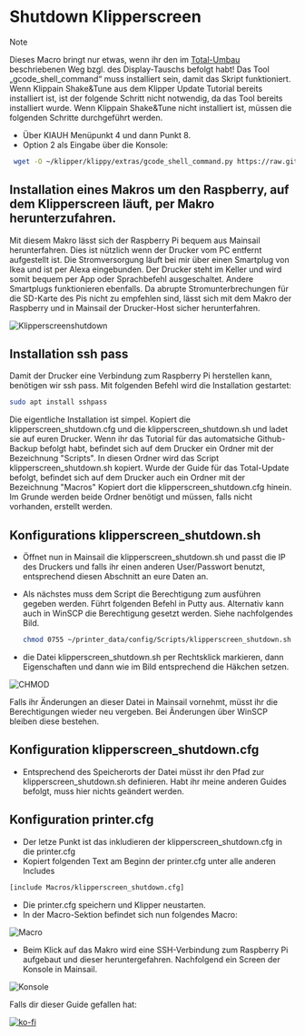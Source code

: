 # **Shutdown Klipperscreen**
> [!NOTE]
> Dieses Macro bringt nur etwas, wenn ihr den im [Total-Umbau](Klipper-Update/update+upgrade.md) beschriebenen Weg bzgl. des Display-Tauschs befolgt habt! Das Tool „gcode_shell_command“ muss installiert sein, damit das Skript funktioniert. Wenn Klippain Shake&Tune aus dem Klipper Update Tutorial bereits installiert ist, ist der folgende Schritt nicht notwendig, da das Tool bereits installiert wurde. Wenn Klippain Shake&Tune nicht installiert ist, müssen die folgenden Schritte durchgeführt werden.
+ Über KIAUH Menüpunkt 4 und dann Punkt 8.
+ Option 2 als Eingabe über die Konsole:

```bash
 wget -O ~/klipper/klippy/extras/gcode_shell_command.py https://raw.githubusercontent.com/th33xitus/kiauh/master/resources/gcode_shell_command.py
```
## **Installation eines Makros um den Raspberry, auf dem Klipperscreen läuft, per Makro herunterzufahren.**

Mit diesem Makro lässt sich der Raspberry Pi bequem aus Mainsail herunterfahren. Dies ist nützlich wenn der Drucker vom PC entfernt aufgestellt ist.
Die Stromversorgung läuft bei mir über einen Smartplug von Ikea und ist per Alexa eingebunden. Der Drucker steht im Keller und wird somit bequem per App oder Sprachbefehl ausgeschaltet. Andere Smartplugs funktionieren ebenfalls.
Da abrupte Stromunterbrechungen für die SD-Karte des Pis nicht zu empfehlen sind, lässt sich mit dem Makro der Raspberry  und in Mainsail der Drucker-Host sicher herunterfahren.

![Klipperscreenshutdown](/../main/images/klippershutdown1.png)

## **Installation ssh pass**
Damit der Drucker eine Verbindung zum Raspberry Pi herstellen kann, benötigen wir ssh pass.
Mit folgenden Befehl wird die Installation gestartet:

```bash
sudo apt install sshpass
```

Die eigentliche Installation ist simpel. Kopiert die klipperscreen_shutdown.cfg und die klipperscreen_shutdown.sh und ladet sie auf euren Drucker.
Wenn ihr das Tutorial für das automatsiche Github-Backup befolgt habt, befindet sich auf dem Drucker ein Ordner mit der Bezeichnung "Scripts". In diesen Ordner wird das Script klipperscreen_shutdown.sh kopiert.
Wurde der Guide für das Total-Update befolgt, befindet sich auf dem Drucker auch ein Ordner mit der Bezeichnung "Macros" Kopiert dort die klipperscreen_shutdown.cfg hinein. Im Grunde werden beide Ordner benötigt und müssen, falls nicht vorhanden, erstellt werden.

## **Konfigurations klipperscreen_shutdown.sh**
+ Öffnet nun in Mainsail die klipperscreen_shutdown.sh und passt die IP des Druckers und falls ihr einen anderen User/Passwort benutzt, entsprechend diesen Abschnitt an eure Daten an.
+ Als nächstes muss dem Script die Berechtigung zum ausführen gegeben werden. Führt folgenden Befehl in Putty aus. Alternativ kann auch in WinSCP die Berechtigung gesetzt werden. Siehe nachfolgendes Bild.
  
  ```bash
  chmod 0755 ~/printer_data/config/Scripts/klipperscreen_shutdown.sh
  ```
+ die Datei klipperscreen_shutdown.sh per Rechtsklick markieren, dann Eigenschaften und dann wie im Bild entsprechend die Häkchen setzen.

![CHMOD](/../main/images/chmod1.png) 

Falls ihr Änderungen an dieser Datei in Mainsail vornehmt, müsst ihr die Berechtigungen wieder neu vergeben. Bei Änderungen über WinSCP bleiben diese bestehen.

## **Konfiguration klipperscreen_shutdown.cfg**
+ Entsprechend des Speicherorts der Datei müsst ihr den Pfad zur klipperscreen_shutdown.sh definieren. Habt ihr meine anderen Guides befolgt, muss hier nichts geändert werden.

## **Konfiguration printer.cfg**
+ Der letze Punkt ist das inkludieren der klipperscreen_shutdown.cfg in die printer.cfg
+ Kopiert folgenden Text am Beginn der printer.cfg unter alle anderen Includes

```bash
[include Macros/klipperscreen_shutdown.cfg]
```
+ Die printer.cfg speichern und Klipper neustarten.
+ In der Macro-Sektion befindet sich nun folgendes Macro:

![Macro](/../main/images/klippershutdown2.png) 

+ Beim Klick auf das Makro wird eine SSH-Verbindung zum Raspberry Pi aufgebaut und dieser heruntergefahren. Nachfolgend ein Screen der Konsole in Mainsail.

![Konsole](/../main/images/klippershutdown3.png) 

Falls dir dieser Guide gefallen hat:

[![ko-fi](https://ko-fi.com/img/githubbutton_sm.svg)](https://ko-fi.com/G2G7VMD0W)

